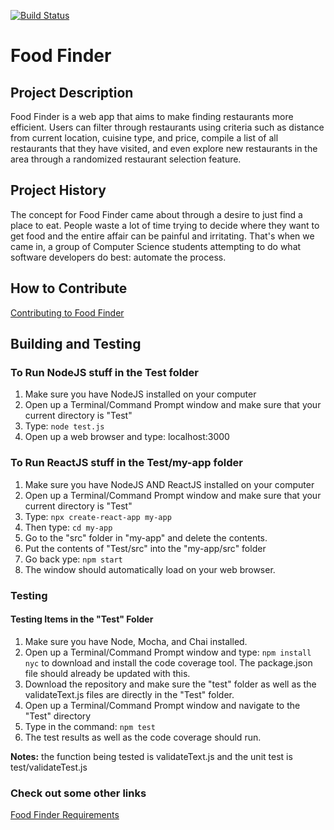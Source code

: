 [![Build Status](https://travis-ci.com/nyu-software-engineering/food-finder.svg?branch=master)](https://travis-ci.com/nyu-software-engineering/food-finder)

# Food Finder

## Project Description
Food Finder is a web app that aims to make finding restaurants more efficient. Users can filter through restaurants using criteria
such as distance from current location, cuisine type, and price, compile a list of all restaurants that they have visited, and even 
explore new restaurants in the area through a randomized restaurant selection feature. 

## Project History
The concept for Food Finder came about through a desire to just find a place to eat. People waste a lot of time trying to decide where
they want to get food and the entire affair can be painful and irritating. That's when we came in, 
a group of Computer Science students attempting to do what software developers do best: automate the process. 

## How to Contribute
[Contributing to Food Finder](https://github.com/nyu-software-engineering/food-finder/blob/master/CONTRIBUTING.md)

## Building and Testing
### To Run NodeJS stuff in the Test folder
1. Make sure you have NodeJS installed on your computer
2. Open up a Terminal/Command Prompt window and make sure that your current directory is "Test"
3. Type:
`node test.js`
4. Open up a web browser and type: localhost:3000

### To Run ReactJS stuff in the Test/my-app folder
1. Make sure you have NodeJS AND ReactJS installed on your computer
2. Open up a Terminal/Command Prompt window and make sure that your current directory is "Test"
3. Type:
`npx create-react-app my-app`
4. Then type:
`cd my-app`
5. Go to the "src" folder in "my-app" and delete the contents.
6. Put the contents of "Test/src" into the "my-app/src" folder
7. Go back ype:
`npm start`
8. The window should automatically load on your web browser.

### Testing 

#### Testing Items in the "Test" Folder
1. Make sure you have Node, Mocha, and Chai installed.
2. Open up a Terminal/Command Prompt window and type:
`npm install nyc`
to download and install the code coverage tool. The package.json file should already be updated with this.
3. Download the repository and make sure the "test" folder as well as the validateText.js files are directly in the "Test" folder.
4. Open up a Terminal/Command Prompt window and navigate to the "Test" directory
5. Type in the command:
`npm test`
6. The test results as well as the code coverage should run. 

**Notes:** the function being tested is validateText.js and the unit test is test/validateTest.js


### Check out some other links
[Food Finder Requirements](https://github.com/nyu-software-engineering/food-finder/blob/master/REQUIREMENTS.md)
